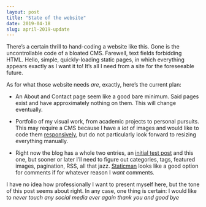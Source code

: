 ```yaml
---
layout: post
title: "State of the website"
date: 2019-04-18
slug: april-2019-update
---
```

There’s a certain thrill to hand-coding a website like this.<!--more--> Gone is the uncontrollable code of a bloated CMS. Farewell, text fields forbidding HTML. Hello, simple, quickly-loading static pages, in which everything appears exactly as I want it to! It’s all I need from a site for the foreseeable future.

As for what those website needs *are*, exactly, here’s the current plan:

- An About and Contact page seem like a good bare minimum. Said pages exist and have approximately nothing on them. This will change eventually.

- Portfolio of my visual work, from academic projects to personal pursuits. This may require a CMS because I have a *lot* of images and would like to code them [responsively](//www.w3schools.com/tags/tag_picture.asp), but do not particularly look forward to resizing everything manually.

- Right now the blog has a whole two entries, an [initial test post](/blog/here-goes-nothin) and this one, but sooner or later I’ll need to figure out categories, tags, featured images, pagination, RSS, all that jazz. [Staticman](//staticman.net) looks like a good option for comments if for whatever reason I *want* comments.

I have no idea how professionally I want to present myself here, but the tone of this post seems about right. In any case, one thing is certain: I would like to *never touch any social media ever again thank you and good bye*